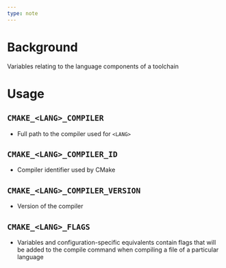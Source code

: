 ```yaml
---
type: note
---
```

# Background
Variables relating to the language components of a toolchain

# Usage
## `CMAKE_<LANG>_COMPILER`
- Full path to the compiler used for `<LANG>`
## `CMAKE_<LANG>_COMPILER_ID`
- Compiler identifier used by CMake
## `CMAKE_<LANG>_COMPILER_VERSION`
- Version of the compiler
## `CMAKE_<LANG>_FLAGS`
- Variables and configuration-specific equivalents contain flags that will be added to the compile command when compiling a file of a particular language